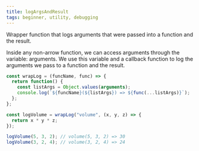 ```yaml
---
title: logArgsAndResult
tags: beginner, utility, debugging
---
```


Wrapper function that logs arguments that were passed into a function and the result.

Inside any non-arrow function, we can access arguments through the variable: arguments. We use this variable and a callback function to log the arguments we pass to a function and the result.

```js
const wrapLog = (funcName, func) => {
  return function() {
    const listArgs = Object.values(arguments);
    console.log(`${funcName}(${listArgs}) => ${func(...listArgs)}`);
  };
};

const logVolume = wrapLog("volume", (x, y, z) => {
  return x * y * z;
});
```

```js
logVolume(5, 3, 2); // volume(5, 3, 2) => 30
logVolume(3, 2, 4); // volume(3, 2, 4) => 24
```
